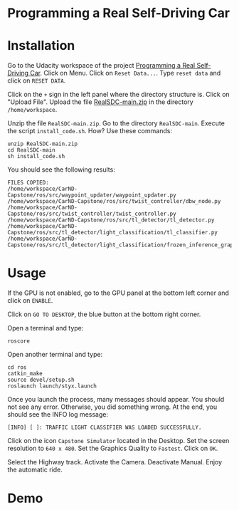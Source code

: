 # Programming a Real Self-Driving Car

# Installation

Go to the Udacity workspace of the project [Programming a Real Self-Driving Car](https://classroom.udacity.com/nanodegrees/nd013/parts/01a340a5-39b5-4202-9f89-d96de8cf17be/modules/1dc566d7-03d4-40da-af2c-b8ec85f2e4dd/lessons/e43b2e6d-6def-4d3a-b332-7a58b847bfa4/concepts/51c2ea21-5317-4bbd-ab82-047e5fd6849b).
Click on Menu. Click on `Reset Data...`. 
Type `reset data` and click on `RESET DATA`.

Click on the `+` sign in the left panel where the directory structure is.
Click on "Upload File". Upload the file [RealSDC-main.zip](https://github.com/jckuri/RealSDC/archive/refs/heads/main.zip) in the directory `/home/workspace`.

Unzip the file `RealSDC-main.zip`.
Go to the directory `RealSDC-main`.
Execute the script `install_code.sh`.
How? Use these commands:

```
unzip RealSDC-main.zip
cd RealSDC-main
sh install_code.sh
```

You should see the following results:

```
FILES COPIED:
/home/workspace/CarND-Capstone/ros/src/waypoint_updater/waypoint_updater.py
/home/workspace/CarND-Capstone/ros/src/twist_controller/dbw_node.py
/home/workspace/CarND-Capstone/ros/src/twist_controller/twist_controller.py
/home/workspace/CarND-Capstone/ros/src/tl_detector/tl_detector.py
/home/workspace/CarND-Capstone/ros/src/tl_detector/light_classification/tl_classifier.py
/home/workspace/CarND-Capstone/ros/src/tl_detector/light_classification/frozen_inference_graph.pb
```

# Usage

If the GPU is not enabled, go to the GPU panel at the bottom left corner and
click on `ENABLE`.

Click on `GO TO DESKTOP`, the blue button at the bottom right corner.

Open a terminal and type:

```
roscore
```

Open another terminal and type:

```
cd ros
catkin_make
source devel/setup.sh
roslaunch launch/styx.launch
```

Once you launch the process, many messages should appear. 
You should not see any error. Otherwise, you did something wrong.
At the end, you should see the INFO log message:

```
[INFO] [ ]: TRAFFIC LIGHT CLASSIFIER WAS LOADED SUCCESSFULLY.
```

Click on the icon `Capstone Simulator` located in the Desktop.
Set the screen resolution to `640 x 480`.
Set the Graphics Quality to `Fastest`.
Click on `OK`.

Select the Highway track.
Activate the Camera.
Deactivate Manual.
Enjoy the automatic ride.




# Demo
